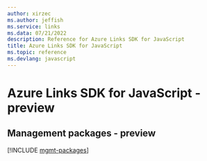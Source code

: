```yaml
---
author: xirzec
ms.author: jeffish
ms.service: links
ms.data: 07/21/2022
description: Reference for Azure Links SDK for JavaScript
title: Azure Links SDK for JavaScript
ms.topic: reference
ms.devlang: javascript
---
```

# Azure Links SDK for JavaScript - preview

## Management packages - preview
[!INCLUDE [mgmt-packages](links-mgmt-index.md)]